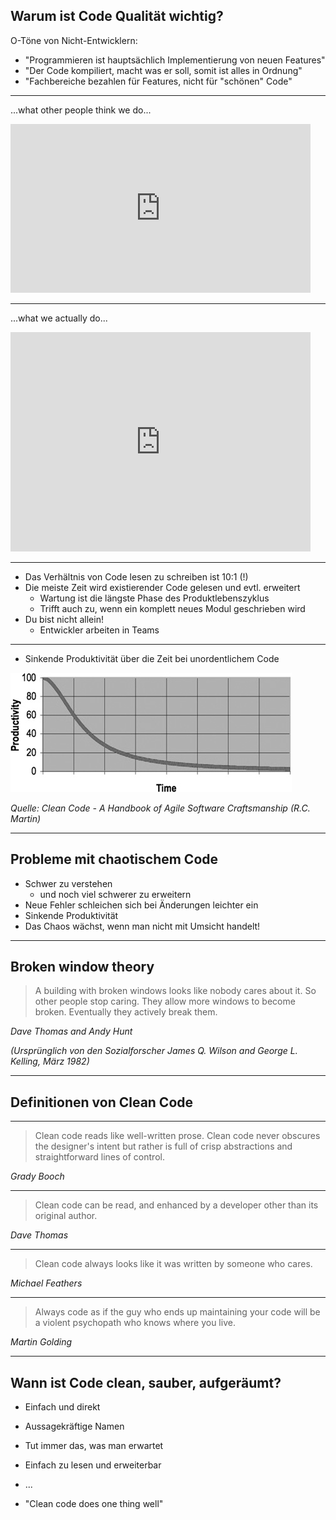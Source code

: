 ## Warum ist Code Qualität wichtig?

O-Töne von Nicht-Entwicklern:

- "Programmieren ist hauptsächlich Implementierung von neuen Features" <!-- .element: class="fragment" data-fragment-index="0" -->
- "Der Code kompiliert, macht was er soll, somit ist alles in Ordnung" <!-- .element: class="fragment" data-fragment-index="1" -->
- "Fachbereiche bezahlen für Features, nicht für "schönen" Code" <!-- .element: class="fragment" data-fragment-index="2" -->

---

...what other people think we do...

<div>
<iframe src="https://giphy.com/embed/QNFhOolVeCzPQ2Mx85" width="480" height="270" frameBorder="0" class="giphy-embed" allowFullScreen></iframe><p><a href="https://giphy.com/gifs/checkmatedigital-code-coding-monkey-QNFhOolVeCzPQ2Mx85/fullscreen"></a></p>
</div>

----

...what we actually do...
<iframe src="https://giphy.com/embed/WoWm8YzFQJg5i" width="480" height="351" frameBorder="0" class="giphy-embed" allowFullScreen></iframe><p><a href="https://giphy.com/gifs/cartoons-comics-sea-reading-WoWm8YzFQJg5i"></a></p>

---

- Das Verhältnis von Code lesen zu schreiben ist 10:1 (!)
- Die meiste Zeit wird existierender Code gelesen und evtl. erweitert <!-- .element: class="fragment" data-fragment-index="1" -->
  - Wartung ist die längste Phase des Produktlebenszyklus <!-- .element: class="fragment" data-fragment-index="1" -->
  - Trifft auch zu, wenn ein komplett neues Modul geschrieben wird <!-- .element: class="fragment" data-fragment-index="1" -->
- Du bist nicht allein! <!-- .element: class="fragment" data-fragment-index="2" -->
  - Entwickler arbeiten in Teams <!-- .element: class="fragment" data-fragment-index="2" -->

---

- Sinkende Produktivität über die Zeit bei unordentlichem Code

![productivity-over-time](images/productivity-over-time.png)

<cite class="small">Quelle: Clean Code - A Handbook of Agile Software Craftsmanship (R.C. Martin)</cite>

---

## Probleme mit chaotischem Code

- Schwer zu verstehen <!-- .element: class="fragment" data-fragment-index="0" -->
  - und noch viel schwerer zu erweitern <!-- .element: class="fragment" data-fragment-index="0" -->
- Neue Fehler schleichen sich bei Änderungen leichter ein <!-- .element: class="fragment" data-fragment-index="1" -->
- Sinkende Produktivität <!-- .element: class="fragment" data-fragment-index="2" -->
- Das Chaos wächst, wenn man nicht mit Umsicht handelt! <!-- .element: class="fragment" data-fragment-index="3" -->

---
<!-- .slide: data-background="images/broken-window.jpg" data-background-size="cover"  data-state="dimmed" -->

## Broken window theory

> A building with broken windows looks like nobody cares about it. So other people stop caring. They allow more windows to become broken. Eventually they actively break them.<!-- .element: class="fragment" data-fragment-index="1" -->

<cite>Dave Thomas and Andy Hunt</cite><!-- .element: class="fragment" data-fragment-index="1" -->

<cite>(Ursprünglich von den Sozialforscher James Q. Wilson and George L. Kelling, März 1982)</cite><!-- .element: class="fragment small" data-fragment-index="1" -->

---

## Definitionen von Clean Code

----

> Clean code reads like well-written prose. Clean code never obscures the designer's intent but rather is full of crisp abstractions and straightforward lines of control.

<cite>Grady Booch</cite>

----

> Clean code can be read, and enhanced by a developer other than its original author.

<cite>Dave Thomas</cite>

----

> Clean code always looks like it was written by someone who cares.

<cite>Michael Feathers</cite>

----

> Always code as if the guy who ends up maintaining your code will be a violent psychopath who knows where you live.

<cite>Martin Golding</cite>

---

## Wann ist Code clean, sauber, aufgeräumt?

- Einfach und direkt <!-- .element: class="fragment" data-fragment-index="0" -->
- Aussagekräftige Namen <!-- .element: class="fragment" data-fragment-index="1" -->
- Tut immer das, was man erwartet <!-- .element: class="fragment" data-fragment-index="2" -->
- Einfach zu lesen und erweiterbar <!-- .element: class="fragment" data-fragment-index="3" -->
- ... <!-- .element: class="fragment" data-fragment-index="3" -->

- "Clean code does one thing well" <!-- .element: class="fragment" data-fragment-index="4" -->
